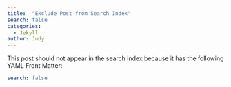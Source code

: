 ```yaml
---
title:  "Exclude Post from Search Index"
search: false
categories: 
  - Jekyll
author: Judy
---
```


This post should not appear in the search index because it has the following YAML Front Matter:

```yaml
search: false
```